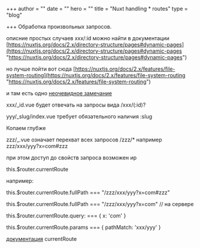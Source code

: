 +++
author = ""
date = ""
hero = ""
title = "Nuxt handling * routes"
type = "blog"

+++
Обработка произвольных запросов.

описние простых случаев xxx/:id можно найти  в документации [https://nuxtjs.org/docs/2.x/directory-structure/pages#dynamic-pages](https://nuxtjs.org/docs/2.x/directory-structure/pages#dynamic-pages "https://nuxtjs.org/docs/2.x/directory-structure/pages#dynamic-pages")

но лучше пойти вот сюда [https://nuxtjs.org/docs/2.x/features/file-system-routing](https://nuxtjs.org/docs/2.x/features/file-system-routing "https://nuxtjs.org/docs/2.x/features/file-system-routing")

и там есть одно [неочевидное замечание](https://nuxtjs.org/docs/2.x/features/file-system-routing#dynamic-routes) 

xxx/_id.vue будет отвечать на запросы вида /xxx/(:id)?

yyy/_slug/index.vue требует обязательного наличия :slug 

Копаем глубже

zzz/_.vue означает перехват всех запросов /zzz/* например zzz/xxx/yyy?x=com#zzz

при этом доступ до свойств запроса возможен иp

this.$router.currentRoute

например:

this.$router.currentRoute.fullPath === "/zzz/xxx/yyy?x=com#zzz"

this.$router.currentRoute.fullPath === "/zzz/xxx/yyy?x=com" // на сервере

this.$router.currentRoute.query:  === { x: 'com' }

this.$router.currentRoute.params === { pathMatch: 'xxx/yyy' }

[документация](https://router.vuejs.org/ru/api/#свойства-объекта-route) currentRoute 
